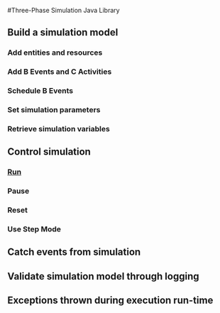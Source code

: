 #Three-Phase Simulation Java Library
## Build a simulation model                        
### Add entities and resources
### Add B Events and C Activities
### Schedule B Events
### Set simulation parameters
### Retrieve simulation variables
## Control simulation
### [Run](test/resources/control/Run.md "c:run")   
### Pause
### Reset
### Use Step Mode
## Catch events from simulation
## Validate simulation model through logging
## Exceptions thrown during execution run-time